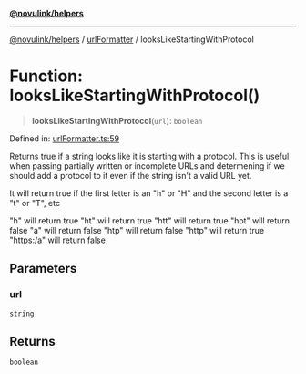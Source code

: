 [**@novulink/helpers**](../../README.md)

***

[@novulink/helpers](../../modules.md) / [urlFormatter](../README.md) / looksLikeStartingWithProtocol

# Function: looksLikeStartingWithProtocol()

> **looksLikeStartingWithProtocol**(`url`): `boolean`

Defined in: [urlFormatter.ts:59](https://github.com/M-Media-Group/app.novu.link/blob/d43aa75d61cafdf214ab3b4b66ffcaae1fde7b4e/packages/helpers/src/urlFormatter.ts#L59)

Returns true if a string looks like it is starting with a protocol. This is useful when passing partially written or incomplete URLs and determening if we should add a protocol to it even if the string isn't a valid URL yet.

It will return true if the first letter is an "h" or "H" and the second letter is a "t" or "T", etc

"h" will return true
"ht" will return true
"htt" will return true
"hot" will return false
"a" will return false
"htp" will return false
"http" will return true
"https:/a" will return false

## Parameters

### url

`string`

## Returns

`boolean`
